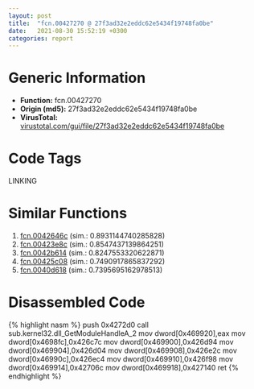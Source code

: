 ```yaml
---
layout: post
title:  "fcn.00427270 @ 27f3ad32e2eddc62e5434f19748fa0be"
date:   2021-08-30 15:52:19 +0300
categories: report
---
```


# Generic Information
- **Function:** fcn.00427270
- **Origin (md5):** 27f3ad32e2eddc62e5434f19748fa0be
- **VirusTotal:** [virustotal.com/gui/file/27f3ad32e2eddc62e5434f19748fa0be][virustotal_ref]

# Code Tags
<span class="tag" id="LINKING">LINKING</span>


# Similar Functions

1. [fcn.0042646c][similar_1_ref] (sim.: 0.8931144740285828)
2. [fcn.00423e8c][similar_2_ref] (sim.: 0.8547437139864251)
3. [fcn.0042b614][similar_3_ref] (sim.: 0.8247553320622871)
4. [fcn.00425c08][similar_4_ref] (sim.: 0.7490917865837292)
5. [fcn.0040d618][similar_5_ref] (sim.: 0.7395695162978513)


# Disassembled Code

{% highlight nasm %}
push 0x4272d0
call sub.kernel32.dll_GetModuleHandleA_2
mov dword[0x469920],eax
mov dword[0x4698fc],0x426c7c
mov dword[0x469900],0x426d94
mov dword[0x469904],0x426d04
mov dword[0x469908],0x426e2c
mov dword[0x46990c],0x426ec4
mov dword[0x469910],0x426f98
mov dword[0x469914],0x42706c
mov dword[0x469918],0x427140
ret 
{% endhighlight %}


[similar_1_ref]: /report/fcn.0042646c@8aa4eec8eb0ac35fe10d9e0394d3dbe4
[similar_2_ref]: /report/fcn.00423e8c@2ba145d6678d721baeb8d825fab7c600
[similar_3_ref]: /report/fcn.0042b614@6635b2bf1f4673ef3a7d242a02608d58
[similar_4_ref]: /report/fcn.00425c08@8aa4eec8eb0ac35fe10d9e0394d3dbe4
[similar_5_ref]: /report/fcn.0040d618@8aa4eec8eb0ac35fe10d9e0394d3dbe4
[virustotal_ref]: https://www.virustotal.com/gui/file/27f3ad32e2eddc62e5434f19748fa0be